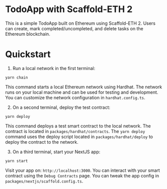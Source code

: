 # TodoApp with Scaffold-ETH 2

This is a simple TodoApp built on Ethereum using Scaffold-ETH 2. Users can create, mark completed/uncompleted, and delete tasks on the Ethereum blockchain.

# Quickstart


1. Run a local network in the first terminal:

```
yarn chain
```

This command starts a local Ethereum network using Hardhat. The network runs on your local machine and can be used for testing and development. You can customize the network configuration in `hardhat.config.ts`.

2. On a second terminal, deploy the test contract:

```
yarn deploy
```

This command deploys a test smart contract to the local network. The contract is located in `packages/hardhat/contracts`. The `yarn deploy` command uses the deploy script located in `packages/hardhat/deploy` to deploy the contract to the network. 

3. On a third terminal, start your NextJS app:

```
yarn start
```

Visit your app on: `http://localhost:3000`. You can interact with your smart contract using the `Debug Contracts` page. You can tweak the app config in `packages/nextjs/scaffold.config.ts`.

